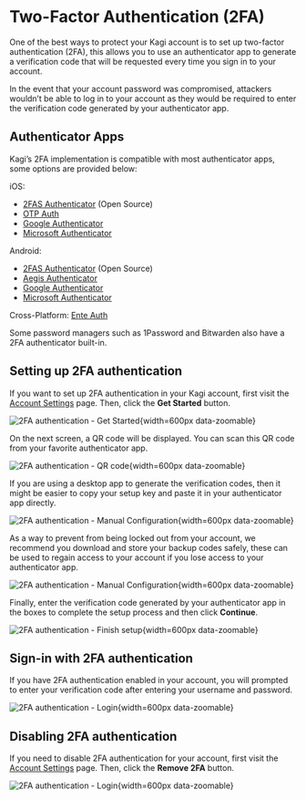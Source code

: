 # Two-Factor Authentication (2FA)

One of the best ways to protect your Kagi account is to set up two-factor authentication (2FA), this allows you to use an authenticator app to generate a verification code that will be requested every time you sign in to your account.

In the event that your account password was compromised, attackers wouldn’t be able to log in to your account as they would be required to enter the verification code generated by your authenticator app.

## Authenticator Apps

Kagi’s 2FA implementation is compatible with most authenticator apps, some options are provided below:

iOS:
- [2FAS Authenticator](https://apps.apple.com/us/app/2fas-auth/id1217793794) (Open Source)
- [OTP Auth](https://apps.apple.com/us/app/otp-auth/id659877384)  
- [Google Authenticator](https://apps.apple.com/us/app/google-authenticator/id388497605)  
- [Microsoft Authenticator](https://apps.apple.com/us/app/microsoft-authenticator/id983156458)  

Android:
- [2FAS Authenticator](https://play.google.com/store/apps/details?id=com.twofasapp) (Open Source)
- [Aegis Authenticator](https://play.google.com/store/apps/details?id=com.beemdevelopment.aegis&hl=en&gl=US)
- [Google Authenticator](https://play.google.com/store/apps/details?id=com.google.android.apps.authenticator2&hl=en&gl=US)
- [Microsoft Authenticator](https://play.google.com/store/apps/details?id=com.azure.authenticator&hl=en&gl=US)

Cross-Platform: [Ente Auth](https://github.com/ente-io/ente/tree/main/auth#readme)

Some password managers such as 1Password and Bitwarden also have a 2FA authenticator built-in.

## Setting up 2FA authentication

If you want to set up 2FA authentication in your Kagi account, first visit the [Account Settings](https://kagi.com/settings/user_details) page. Then, click the **Get Started** button.

![2FA authentication - Get Started](./media/2fa_auth_get_started.png){width=600px data-zoomable}

On the next screen, a QR code will be displayed. You can scan this QR code from your favorite authenticator app.

![2FA authentication - QR code](./media/2fa_auth_qr_code.png){width=600px data-zoomable}

If you are using a desktop app to generate the verification codes, then it might be easier to copy your setup key and paste it in your authenticator app directly.

![2FA authentication - Manual Configuration](./media/2fa_auth_manual_configuration.png){width=600px data-zoomable}

As a way to prevent from being locked out from your account, we recommend you download and store your backup codes safely, these can be used to regain access to your account if you lose access to your authenticator app.

![2FA authentication - Manual Configuration](./media/2fa_auth_backup_codes.png){width=600px data-zoomable}

Finally, enter the verification code generated by your authenticator app in the boxes to complete the setup process and then click **Continue**.

![2FA authentication - Finish setup](./media/2fa_auth_verify.png){width=600px data-zoomable}

## Sign-in with 2FA authentication

If you have 2FA authentication enabled in your account, you will prompted to enter your verification code after entering your username and password.

![2FA authentication - Login](./media/2fa_auth_login.png){width=600px data-zoomable}

## Disabling 2FA authentication

If you need to disable 2FA authentication for your account, first visit the [Account Settings](https://kagi.com/settings/user_details) page. Then, click the **Remove 2FA** button.

![2FA authentication - Login](./media/2fa_auth_remove_2fa.png){width=600px data-zoomable}
